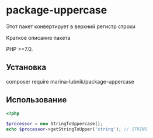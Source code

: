 # package-uppercase

Этот пакет конвертирует в верхний регистр строки

Краткое описание пакета

PHP >=7.0.

## Установка

composer require marina-lubnik/package-uppercase

## Использование

```php
<?php

$processor = new StringToUppercase();
echo $processor->getStringToUpper('string'); // STRING
